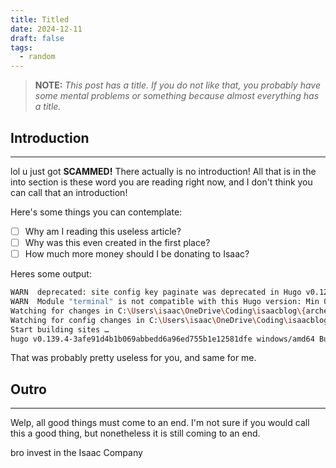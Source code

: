 ```yaml
---
title: Titled
date: 2024-12-11
draft: false
tags:
  - random
---
```


> **NOTE:** *This post has a title. If you do not like that, you probably have some mental problems or something because almost everything has a title.*

## Introduction
---
lol u just got **SCAMMED!** There actually is no introduction! All that is in the into section is these word you are reading right now, and I don't think you can call that an introduction!

Here's some things you can contemplate:
- [ ] Why am I reading this useless article?
- [ ] Why was this even created in the first place?
- [ ] How much more money should I be donating to Isaac?

Heres some output:
```bash
WARN  deprecated: site config key paginate was deprecated in Hugo v0.128.0 and will be removed in a future release. Use pagination.pagerSize instead.
WARN  Module "terminal" is not compatible with this Hugo version: Min 0.90.0 extended; run "hugo mod graph" for more information.
Watching for changes in C:\Users\isaac\OneDrive\Coding\isaacblog\{archetypes,assets,content,data,i18n,layouts,static,themes}
Watching for config changes in C:\Users\isaac\OneDrive\Coding\isaacblog\hugo.toml, C:\Users\isaac\OneDrive\Coding\isaacblog\themes\terminal\config.toml
Start building sites …
hugo v0.139.4-3afe91d4b1b069abbedd6a96ed755b1e12581dfe windows/amd64 BuildDate=2024-12-09T17:45:23Z VendorInfo=gohugoio
```

That was probably pretty useless for you, and same for me.

## Outro
---
Welp, all good things must come to an end. I'm not sure if you would call this a good thing, but nonetheless it is still coming to an end. 

bro invest in the Isaac Company